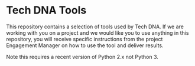 # Tech DNA Tools

This repository contains a selection of tools used by Tech DNA.  If we are
working with you on a project and we would like you to use anything in this
repository, you will receive specific instructions from the project
Engagement Manager on how to use the tool and deliver results.

Note this requires a recent version of Python 2.x not Python 3.
